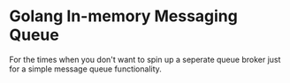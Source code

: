 # Golang In-memory Messaging Queue

For the times when you don't want to spin up a seperate queue broker just for a simple message queue functionality. 
